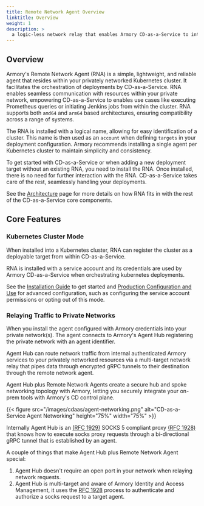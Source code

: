 ```yaml
---
title: Remote Network Agent Overview
linktitle: Overview
weight: 1
description: >
  a logic-less network relay that enables Armory CD-as-a-Service to integrate with privately networked resources such as Jenkins, Prometheus, Kubernetes clusters, etc.
---
```


## Overview

Armory's Remote Network Agent (RNA) is a simple, lightweight, and reliable agent that resides within your privately networked Kubernetes cluster. It facilitates the orchestration of deployments by CD-as-a-Service. RNA enables seamless communication with resources within your private network, empowering CD-as-a-Service to enables use cases like executing Prometheus queries or initiating Jenkins jobs from within the cluster. RNA supports both `amd64` and `arm64` based architectures, ensuring compatibility across a range of systems.

The RNA is installed with a logical name, allowing for easy identification of a cluster. This name is then used as an `account` when defining `targets` in your deployment configuration. Armory recommends installing a single agent per Kubernetes cluster to maintain simplicity and consistency.

To get started with CD-as-a-Service or when adding a new deployment target without an existing RNA, you need to install the RNA. Once installed, there is no need for further interaction with the RNA. CD-as-a-Service takes care of the rest, seamlessly handling your deployments.

See the [Architecture](/architecture) page for more details on how RNA fits in with the rest of the CD-as-a-Service core components.

## Core Features

### Kubernetes Cluster Mode

When installed into a Kubernetes cluster, RNA can register the cluster as a deployable target from within CD-as-a-Service.

RNA is installed with a service account and its credentials are used by Armory CD-as-a-Service when orchestrating kubernetes deployments.

See the [Installation Guide](/remote-network-agent/install) to get started and [Production Configuration and Use](/remote-network-agent/production-configuration-and-use) for advanced configuration, such as configuring the service account permissions or opting out of this mode.

### Relaying Traffic to Private Networks

When you install the agent configured with Armory credentials into your private network(s). The agent connects to Armory's Agent Hub registering the private network with an agent identifier.

Agent Hub can route network traffic from internal authenticated Armory services to your privately networked 
resources via a multi-target network relay that pipes data through encrypted gRPC tunnels to their destination through the remote network agent.

Agent Hub plus Remote Network Agents create a secure hub and spoke networking topology with Armory, letting you securely integrate your on-prem tools with Armory's CD control plane.

{{< figure src="/images/cdaas/agent-networking.png" alt="CD-as-a-Service Agent Networking" height="75%" width="75%" >}}

Internally Agent Hub is an [(RFC 1929)](https://datatracker.ietf.org/doc/html/rfc1929) SOCKS 5 compliant proxy [(RFC 1928)](https://www.rfc-editor.org/rfc/rfc1928.html) that knows how to execute socks proxy requests through a bi-directional gRPC tunnel that is established by an agent.

A couple of things that make Agent Hub plus Remote Network Agent special:
1. Agent Hub doesn't require an open port in your network when relaying network requests.
1. Agent Hub is multi-target and aware of Armory Identity and Access Management, it uses the [RFC 1928](https://www.rfc-editor.org/rfc/rfc1928.html) process to authenticate and authorize a socks request to a target agent.

